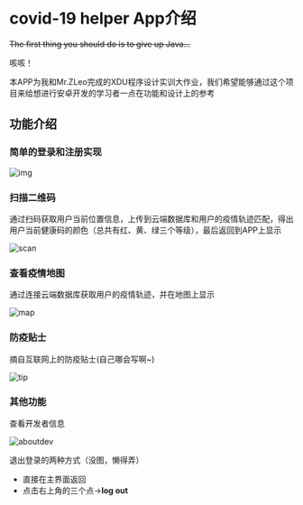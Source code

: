 # covid-19 helper App介绍

~~The first thing you should do is to give up Java...~~

咳咳！

本APP为我和Mr.ZLeo完成的XDU程序设计实训大作业，我们希望能够通过这个项目来给想进行安卓开发的学习者一点在功能和设计上的参考

## 功能介绍

### 简单的登录和注册实现
![img](https://github.com/MrGGLS/Some_Codes/blob/master/gifs/login.gif)
### 扫描二维码

通过扫码获取用户当前位置信息，上传到云端数据库和用户的疫情轨迹匹配，得出用户当前健康码的颜色（总共有红、黄、绿三个等级），最后返回到APP上显示

![scan](https://github.com/MrGGLS/Some_Codes/blob/master/gifs/scan.gif)

### 查看疫情地图

通过连接云端数据库获取用户的疫情轨迹，并在地图上显示

![map](https://github.com/MrGGLS/Some_Codes/blob/master/gifs/map.gif)

### 防疫贴士

摘自互联网上的防疫贴士(自己哪会写啊~)

![tip](https://github.com/MrGGLS/Some_Codes/blob/master/gifs/tip.gif)



### 其他功能

查看开发者信息

![aboutdev](https://github.com/MrGGLS/Some_Codes/blob/master/gifs/aboutdev.gif)

退出登录的两种方式（没图，懒得弄）

+ 直接在主界面返回
+ 点击右上角的三个点->**log out**
